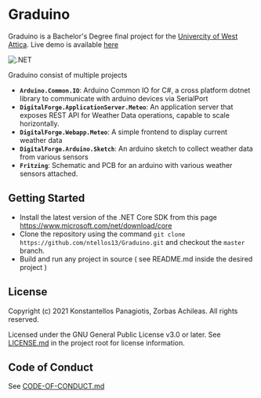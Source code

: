 # Graduino
Graduino is a Bachelor's Degree final project for the [Univercity of West Attica](http://www.ice.uniwa.gr).
Live demo is available [here](https://meteo.devnt.gr/)

![.NET](https://github.com/ntellos13/Graduino/workflows/.NET/badge.svg)

Graduino consist of multiple projects
- **`Arduino.Common.IO`**: Arduino Common IO for C#, a cross platform dotnet library to communicate with arduino devices via SerialPort
- **`DigitalForge.ApplicationServer.Meteo`**: An application server that exposes REST API for Weather Data operations, capable to scale horizontally.
- **`DigitalForge.Webapp.Meteo`**: A simple frontend to display current weather data
- **`DigitalForge.Arduino.Sketch`**: An arduino sketch to collect weather data from various sensors
- **`Fritzing`**: Schematic and PCB for an arduino with various weather sensors attached.

## Getting Started

- Install the latest version of the .NET Core SDK from this page <https://www.microsoft.com/net/download/core>
- Clone the repository using the command `git clone https://github.com/ntellos13/Graduino.git` and checkout the `master` branch.
- Build and run any project in source ( see README.md inside the desired project )

## License
Copyright (c) 2021 Konstantellos Panagiotis, Zorbas Achileas. All rights reserved.

Licensed under the GNU General Public License v3.0 or later. See [LICENSE.md](./LICENSE.md) in the project root for license information.

## Code of Conduct
See [CODE-OF-CONDUCT.md](./CODE-OF-CONDUCT.md)
